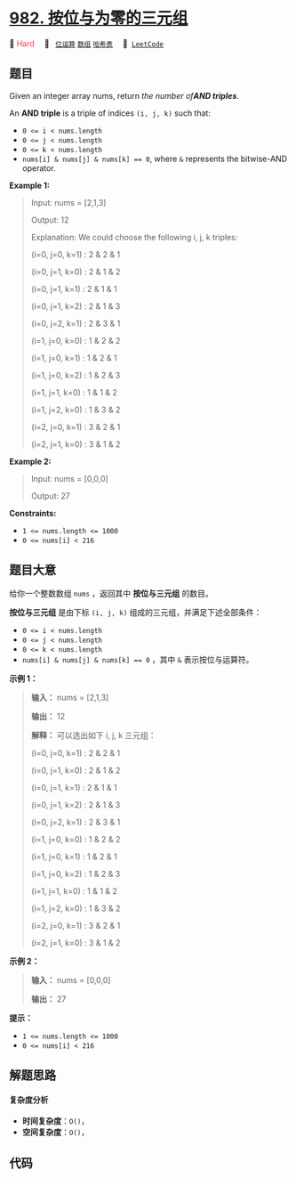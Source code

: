 # [982. 按位与为零的三元组](https://leetcode.com/problems/triples-with-bitwise-and-equal-to-zero)

🔴 <font color=#ff334b>Hard</font>&emsp; 🔖&ensp; [`位运算`](/leetcode-js/outline/tag/bit-manipulation.md) [`数组`](/leetcode-js/outline/tag/array.md) [`哈希表`](/leetcode-js/outline/tag/hash-table.md)&emsp; 🔗&ensp;[`LeetCode`](https://leetcode.com/problems/triples-with-bitwise-and-equal-to-zero)

## 题目

Given an integer array nums, return _the number of**AND triples**_.

An **AND triple** is a triple of indices `(i, j, k)` such that:

  * `0 <= i < nums.length`
  * `0 <= j < nums.length`
  * `0 <= k < nums.length`
  * `nums[i] & nums[j] & nums[k] == 0`, where `&` represents the bitwise-AND operator.



**Example 1:**

> Input: nums = [2,1,3]
> 
> Output: 12
> 
> Explanation: We could choose the following i, j, k triples:
> 
> (i=0, j=0, k=1) : 2 & 2 & 1
> 
> (i=0, j=1, k=0) : 2 & 1 & 2
> 
> (i=0, j=1, k=1) : 2 & 1 & 1
> 
> (i=0, j=1, k=2) : 2 & 1 & 3
> 
> (i=0, j=2, k=1) : 2 & 3 & 1
> 
> (i=1, j=0, k=0) : 1 & 2 & 2
> 
> (i=1, j=0, k=1) : 1 & 2 & 1
> 
> (i=1, j=0, k=2) : 1 & 2 & 3
> 
> (i=1, j=1, k=0) : 1 & 1 & 2
> 
> (i=1, j=2, k=0) : 1 & 3 & 2
> 
> (i=2, j=0, k=1) : 3 & 2 & 1
> 
> (i=2, j=1, k=0) : 3 & 1 & 2

**Example 2:**

> Input: nums = [0,0,0]
> 
> Output: 27

**Constraints:**

  * `1 <= nums.length <= 1000`
  * `0 <= nums[i] < 216`


## 题目大意

给你一个整数数组 `nums` ，返回其中 **按位与三元组** 的数目。

**按位与三元组** 是由下标 `(i, j, k)` 组成的三元组，并满足下述全部条件：

  * `0 <= i < nums.length`
  * `0 <= j < nums.length`
  * `0 <= k < nums.length`
  * `nums[i] & nums[j] & nums[k] == 0` ，其中 `&` 表示按位与运算符。



**示例 1：**

> 
> 
> 
> 
> 
> **输入：** nums = [2,1,3]
> 
> **输出：** 12
> 
> **解释：** 可以选出如下 i, j, k 三元组：
> 
> (i=0, j=0, k=1) : 2 & 2 & 1
> 
> (i=0, j=1, k=0) : 2 & 1 & 2
> 
> (i=0, j=1, k=1) : 2 & 1 & 1
> 
> (i=0, j=1, k=2) : 2 & 1 & 3
> 
> (i=0, j=2, k=1) : 2 & 3 & 1
> 
> (i=1, j=0, k=0) : 1 & 2 & 2
> 
> (i=1, j=0, k=1) : 1 & 2 & 1
> 
> (i=1, j=0, k=2) : 1 & 2 & 3
> 
> (i=1, j=1, k=0) : 1 & 1 & 2
> 
> (i=1, j=2, k=0) : 1 & 3 & 2
> 
> (i=2, j=0, k=1) : 3 & 2 & 1
> 
> (i=2, j=1, k=0) : 3 & 1 & 2
> 
> 

**示例 2：**

> 
> 
> 
> 
> 
> **输入：** nums = [0,0,0]
> 
> **输出：** 27
> 
> 



**提示：**

  * `1 <= nums.length <= 1000`
  * `0 <= nums[i] < 216`


## 解题思路

#### 复杂度分析

- **时间复杂度**：`O()`，
- **空间复杂度**：`O()`，

## 代码

```javascript

```